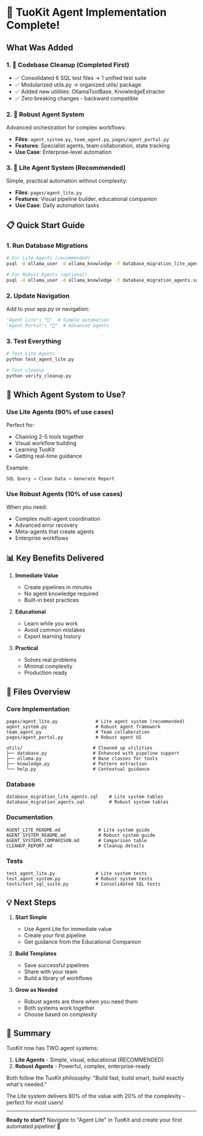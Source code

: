 # 🎉 TuoKit Agent Implementation Complete!

## What Was Added

### 1. 🧹 Codebase Cleanup (Completed First)
- ✅ Consolidated 6 SQL test files → 1 unified test suite
- ✅ Modularized utils.py → organized utils/ package
- ✅ Added new utilities: OllamaToolBase, KnowledgeExtractor
- ✅ Zero breaking changes - backward compatible

### 2. 🤖 Robust Agent System
Advanced orchestration for complex workflows:
- **Files**: `agent_system.py`, `team_agent.py`, `pages/agent_portal.py`
- **Features**: Specialist agents, team collaboration, state tracking
- **Use Case**: Enterprise-level automation

### 3. 🚀 Lite Agent System (Recommended)
Simple, practical automation without complexity:
- **Files**: `pages/agent_lite.py`
- **Features**: Visual pipeline builder, educational companion
- **Use Case**: Daily automation tasks

## 📋 Quick Start Guide

### 1. Run Database Migrations
```bash
# For Lite Agents (recommended)
psql -U ollama_user -d ollama_knowledge -f database_migration_lite_agents.sql

# For Robust Agents (optional)
psql -U ollama_user -d ollama_knowledge -f database_migration_agents.sql
```

### 2. Update Navigation
Add to your app.py or navigation:
```python
"Agent Lite": "🚀"  # Simple automation
"Agent Portal": "🤖"  # Advanced agents
```

### 3. Test Everything
```bash
# Test Lite Agents
python test_agent_lite.py

# Test cleanup
python verify_cleanup.py
```

## 🎯 Which Agent System to Use?

### Use Lite Agents (90% of use cases)
Perfect for:
- Chaining 2-5 tools together
- Visual workflow building  
- Learning TuoKit
- Getting real-time guidance

Example:
```
SQL Query → Clean Data → Generate Report
```

### Use Robust Agents (10% of use cases)
When you need:
- Complex multi-agent coordination
- Advanced error recovery
- Meta-agents that create agents
- Enterprise workflows

## 📊 Key Benefits Delivered

1. **Immediate Value**
   - Create pipelines in minutes
   - No agent knowledge required
   - Built-in best practices

2. **Educational**
   - Learn while you work
   - Avoid common mistakes
   - Export learning history

3. **Practical**
   - Solves real problems
   - Minimal complexity
   - Production ready

## 📁 Files Overview

### Core Implementation
```
pages/agent_lite.py              # Lite agent system (recommended)
agent_system.py                  # Robust agent framework
team_agent.py                    # Team collaboration
pages/agent_portal.py            # Robust agent UI

utils/                          # Cleaned up utilities
├── database.py                 # Enhanced with pipeline support
├── ollama.py                   # Base classes for tools
├── knowledge.py                # Pattern extraction
└── help.py                     # Contextual guidance
```

### Database
```
database_migration_lite_agents.sql    # Lite system tables
database_migration_agents.sql         # Robust system tables
```

### Documentation
```
AGENT_LITE_README.md              # Lite system guide
AGENT_SYSTEM_README.md            # Robust system guide
AGENT_SYSTEMS_COMPARISON.md       # Comparison table
CLEANUP_REPORT.md                 # Cleanup details
```

### Tests
```
test_agent_lite.py               # Lite system tests
test_agent_system.py             # Robust system tests
tests/test_sql_suite.py          # Consolidated SQL tests
```

## 💡 Next Steps

1. **Start Simple**
   - Use Agent Lite for immediate value
   - Create your first pipeline
   - Get guidance from the Educational Companion

2. **Build Templates**
   - Save successful pipelines
   - Share with your team
   - Build a library of workflows

3. **Grow as Needed**
   - Robust agents are there when you need them
   - Both systems work together
   - Choose based on complexity

## 🎉 Summary

TuoKit now has TWO agent systems:

1. **Lite Agents** - Simple, visual, educational (RECOMMENDED)
2. **Robust Agents** - Powerful, complex, enterprise-ready

Both follow the TuoKit philosophy: "Build fast, build smart, build exactly what's needed."

The Lite system delivers 80% of the value with 20% of the complexity - perfect for most users!

---

**Ready to start?** Navigate to "Agent Lite" in TuoKit and create your first automated pipeline! 🚀
